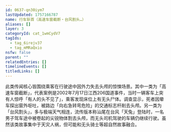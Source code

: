 ```yaml
---
id: 0637-qn30iym7
lastUpdated: 1757166787
name: 行车斩首（高速车窗截断・台风割头…）
aliases: []
layer: 3
categoryId: cat_1wmCydV7
tagIds:
  - tag_6irejv37
  - tag_mMRaQxio
nsfw: false
parent: ""
relatedEntries: []
timelineEvents: []
titledLinks: []
---
```


此类传闻核心皆围绕乘客在行驶途中因外力失去头颅的惊悚场景。其中一类为「高速车窗截断」，代表案例是2002年7月17日江西206国道事件，当时一辆客车上突有人惊呼「有人的头不见了」，乘客发现床位上有无头尸体。调查显示，死者因晕车探出窗外呕吐，被路边「向右急转弯危险」的交通标志杆削去头颅。另一类为「台风割头」，多与极端天气相连，流传版本称汕尾在台风「天兔」登陆时，一名男子驾车途中被卷起的尖锐物体割去头颅，而无头司机驾驶的车辆仍继续行驶。虽然该类故事集中于天灾人祸，但可能和无头骑士等超自然故事融合。